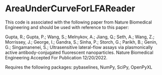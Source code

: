 # AreaUnderCurveForLFAReader

This code is associated with the following paper from Nature Biomedical Engineering and should be used with reference to this paper:

Gupta, R.; Gupta, P.; Wang, S.; Melnykov, A.; Jiang, Q.; Seth, A.; Wang, Z.; Morrissey, J.; George, I.; Gandra, S.; Sinha, P.; Storch, G.; Parikh, B.; Genin, G.; Singamanenei, S.; Ultrasensitive lateral-flow assays via plasmonically active antibody-conjugated fluorescent nanoparticles. Nature Biomedical Engineering Accepted For Publication 12/20/2022.


Requires the following packages:
pybaselines, NumPy, SciPy, OpenPyXL
